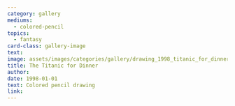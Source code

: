 ```yaml
---
category: gallery
mediums:
  - colored-pencil
topics:
  - fantasy
card-class: gallery-image
text:
image: assets/images/categories/gallery/drawing_1998_titanic_for_dinner.jpg
title: The Titanic for Dinner
author:
date: 1998-01-01
text: Colored pencil drawing
link:
---
```

